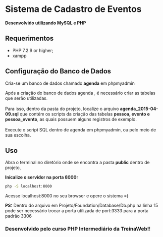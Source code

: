 # Sistema de Cadastro de Eventos

<b>Desenvolvido utilizando MySQL e PHP</b>

Requerimentos
--------------
* PHP 7.2.9 or higher;
* xampp

Configuração do Banco de Dados
------------------------------
Cria-se um banco de dados chamado <b>agenda</b> em phpmyadmin


  Após a criação do banco de dados agenda , é necessário criar as tabelas que serão utilizadas.
  <br>
  <br>
  Para isso, dentro da pasta do projeto, localize o arquivo <b>agenda_2015-04-09.sql</b>
  que contém os scripts da criação das tabelas <b>pessoa, evento e pessoa_evento</b>,
  as quais possuem alguns registros de exemplo.
  <br>
  <br>
  Execute o script SQL dentro de agenda em phpmyadmin, ou pelo meio de sua escolha.

Uso
-----
<p>
  Abra o terminal no diretório onde se encontra a pasta <b>public</b> dentro de projeto,<br> 
</p>

  <b>Inicalize o servidor na porta 8000:</b>

  ```bash
  php -S localhost:8000
  ```

Acesse localhost:8000 no seu browser e opere o sistema =)

<b>PS:</b> Dentro do arquivo em Projeto/Foundation/Database/Db.php na linha 15 pode ser necessário trocar a porta utilizada de port:3333 para a porta padrão 3306

### Desenvolvido pelo curso PHP Intermediário da TreinaWeb!!

<!-- [1]: https://www.apachefriends.org/pt_br/index.html
[2]: http://localhost/phpmyadmin/;
[3]: http://localhost:8000/
[4]: https://www.treinaweb.com.br/
 -->